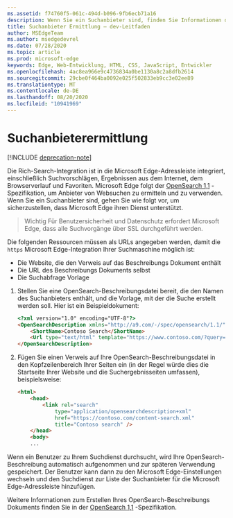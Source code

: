 ```yaml
---
ms.assetid: f74760f5-061c-494d-b096-9fb6ecb71a16
description: Wenn Sie ein Suchanbieter sind, finden Sie Informationen dazu, wie Sie sicherstellen können, dass Microsoft Edge ihren Dienst unterstützt.
title: Suchanbieter Ermittlung – dev-Leitfaden
author: MSEdgeTeam
ms.author: msedgedevrel
ms.date: 07/28/2020
ms.topic: article
ms.prod: microsoft-edge
keywords: Edge, Web-Entwicklung, HTML, CSS, JavaScript, Entwickler
ms.openlocfilehash: 4ac8ea966e9c4736834a0be1130a8c2a8dfb2614
ms.sourcegitcommit: 29cbe0f464ba0092e025f502833eb9cc3e02ee89
ms.translationtype: MT
ms.contentlocale: de-DE
ms.lasthandoff: 08/20/2020
ms.locfileid: "10941969"
---
```

# Suchanbieterermittlung  

[!INCLUDE [deprecation-note](../../includes/legacy-edge-note.md)]  

Die Rich-Search-Integration ist in die Microsoft Edge-Adressleiste integriert, einschließlich Suchvorschlägen, Ergebnissen aus dem Internet, dem Browserverlauf und Favoriten.  Microsoft Edge folgt der [OpenSearch 1,1](https://github.com/dewitt/opensearch/blob/master/opensearch-1-1-draft-6.md) -Spezifikation, um Anbieter von Websuchen zu ermitteln und zu verwenden.  Wenn Sie ein Suchanbieter sind, gehen Sie wie folgt vor, um sicherzustellen, dass Microsoft Edge ihren Dienst unterstützt.  

> Wichtig Für Benutzersicherheit und Datenschutz erfordert Microsoft Edge, dass alle Suchvorgänge über SSL durchgeführt werden.  

Die folgenden Ressourcen müssen als URLs angegeben werden, damit die `https` Microsoft Edge-Integration Ihrer Suchmaschine möglich ist:  

*   Die Website, die den Verweis auf das Beschreibungs Dokument enthält  
*   Die URL des Beschreibungs Dokuments selbst  
*   Die Suchabfrage Vorlage  

1.  Stellen Sie eine OpenSearch-Beschreibungsdatei bereit, die den Namen des Suchanbieters enthält, und die Vorlage, mit der die Suche erstellt werden soll.  Hier ist ein Beispieldokument:  
    
    ```html
    <?xml version="1.0" encoding="UTF-8"?> 
    <OpenSearchDescription xmlns="http://a9.com/-/spec/opensearch/1.1/">
        <ShortName>Contoso Search</ShortName>
        <Url type="text/html" template="https://www.contoso.com/?query={searchTerms}"/> 
    </OpenSearchDescription>
    ```  
    
1.  Fügen Sie einen Verweis auf Ihre OpenSearch-Beschreibungsdatei in den Kopfzeilenbereich Ihrer Seiten ein (in der Regel würde dies die Startseite Ihrer Website und die Suchergebnisseiten umfassen), beispielsweise:  
    
    ```html
    <html>
        <head>
            <link rel="search" 
                type="application/opensearchdescription+xml"  
                href="https://contoso.com/content-search.xml" 
                title="Contoso search" /> 
        </head> 
        <body> 
        ...
    ```  
    
Wenn ein Benutzer zu Ihrem Suchdienst durchsucht, wird Ihre OpenSearch-Beschreibung automatisch aufgenommen und zur späteren Verwendung gespeichert.  Der Benutzer kann dann zu den Microsoft Edge-Einstellungen wechseln und den Suchdienst zur Liste der Suchanbieter für die Microsoft Edge-Adressleiste hinzufügen.  

Weitere Informationen zum Erstellen Ihres OpenSearch-Beschreibungs Dokuments finden Sie in der [OpenSearch 1,1](https://github.com/dewitt/opensearch/blob/master/opensearch-1-1-draft-6.md) -Spezifikation.  
